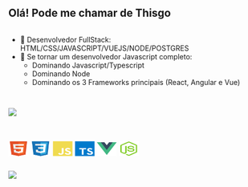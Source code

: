 ## Olá! Pode me chamar de Thisgo
<div style="display: flex; align-items: center;">
<div style="flex: 1">
<ul>
  <li>🔭 Desenvolvedor FullStack: HTML/CSS/JAVASCRIPT/VUEJS/NODE/POSTGRES</li>
  <li>🎯 Se tornar um desenvolvedor Javascript completo:
    <ul>
        <li>Dominando Javascript/Typescript</li>
        <li>Dominando Node</li>
        <li>Dominando os 3 Frameworks principais (React, Angular e Vue)</li>
    <ul>
  </li>
</ul>
    </div>
</div>




##

<div>
  <a href="https://github.com/ThiagodaSilva27">
    <img height="150em" src="https://github-readme-stats.vercel.app/api/top-langs/?username=ThiagodaSilva27&layout=compact&langs_count=16&theme=dark"/>
</div>

##
  
  <div style="display: inline-block"><br>
    <img align="center" alt="Thisgo-HTML" height="30" width="40" src="https://raw.githubusercontent.com/devicons/devicon/master/icons/html5/html5-original.svg">
    <img align="center" alt="Thisgo-CSS" height="30" width="40" src="https://raw.githubusercontent.com/devicons/devicon/master/icons/css3/css3-original.svg">
    <img align="center" alt="Thisgo-Js" height="30" width="40" src="https://raw.githubusercontent.com/devicons/devicon/master/icons/javascript/javascript-plain.svg">
    <img align="center" alt="Thisgo-Ts" height="30" width="40" src="https://raw.githubusercontent.com/devicons/devicon/master/icons/typescript/typescript-plain.svg">
    <img align="center" alt="Thisgo-Vue" height="30" width="40" src="https://raw.githubusercontent.com/devicons/devicon/master/icons/vuejs/vuejs-original.svg">
    <img align="center" alt="Thisgo-Node" height="30" width="40" src="https://raw.githubusercontent.com/devicons/devicon/master/icons/nodejs/nodejs-original.svg">
  </div>
  
  ##
  
  <div>
    <a href="https://www.linkedin.com/in/thiago-silva27/" target="_blank"><img src="https://img.shields.io/badge/LinkedIn-0077B5?style=for-the-badge&logo=linkedin&logoColor=white" target="_blank"></a>
    
    
  </div>
